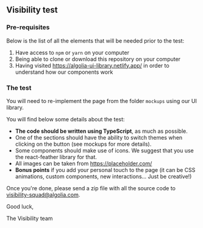## Visibility test

### Pre-requisites

Below is the list of all the elements that will be needed prior to the test:

1. Have access to `npm` or `yarn` on your computer
2. Being able to clone or download this repository on your computer
3. Having visited https://algolia-ui-library.netlify.app/ in order to understand how our components work

### The test

You will need to re-implement the page from the folder `mockups` using our UI library.

You will find below some details about the test:

- **The code should be written using TypeScript**, as much as possible.
- One of the sections should have the ability to switch themes when clicking on the button (see mockups for more details).
- Some components should make use of icons. We suggest that you use the react-feather library for that.
- All images can be taken from https://placeholder.com/
- **Bonus points** if you add your personal touch to the page (it can be CSS animations, custom components, new interactions... Just be creative!)

Once you're done, please send a zip file with all the source code to visibility-squad@algolia.com.

Good luck,

The Visibility team
